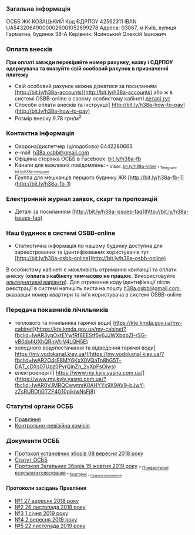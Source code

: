 
### **Загальна інформація**
ОСББ ЖК КОЗАЦЬКИЙ
Код ЄДРПОУ 42562311
IBAN UA543206490000026001052699278
Адреса: 03067, м.Київ, вулиця Гарматна, будинок 38-А
Керівник: Ясинський Олексій Іванович

### **Оплата внесків**
**При оплаті завжди перевіряйте номер рахунку, назву і ЄДРПОУ одержувача та вказуйте свій особовий рахунок в призначенні платежу**

* Свій особовий рахунок можна дізнатися за посиланням [http://bit.ly/h38a-accounts](http://bit.ly/h38a-accounts) або ж в системі OSBB-online в своєму особистому кабінеті [деталі тут](#heading=h.jhe4bjri8f1y)
* Способи оплати внесків та інструкції[ http://bit.ly/h38a-how-to-pay](http://bit.ly/h38a-how-to-pay)
* Розмір внеску 9.78 грн/м<sup>2</sup>

### **Контактна інформація**
* Охорона/диспетчер (цілодобово) 0442280663
* e-mail: [h38a.osbb@gmail.com](mailto:h38a.osbb@gmail.com)
* Офіційна сторінка ОСББ в Facebook: [bit.ly/h38a-fb](http://bit.ly/h38a-fb)
* Канали для важливих повідомлень:
<sub>  * Viber: [bit.ly/h38a-viber](http://bit.ly/h38a-viber)
<sub>  * Telegram: [bit.ly/h38a-telegram](http://bit.ly/h38a-telegram)
* Группа для мешканців першого будинку ЖК [http://bit.ly/h38a-fb-1](http://bit.ly/h38a-fb-1)

### **Електронний журнал заявок, скарг та пропозицій**
* Деталі за посиланням [http://bit.ly/h38a-issues-faq](http://bit.ly/h38a-issues-faq)

### **Наш будинок в системі OSBB-online**
* Статистична інформація по нашому будинку доступна для зареєстрованих та ідентифікованих користувачів тут [http://bit.ly/h38a-osbb-online](http://bit.ly/h38a-osbb-online) 

В особистому кабінеті є можливість отримання квитанції та оплати внеску (**оплата з кабінету тимчасово не працює.** Використовуйте [альтернативні варіанти](#heading=h.1dbeu7scenz8)).
Для отримання коду ідентифікації після реєстрації в системі напишіть листа на пошту [h38a.osbb@gmail.com](mailto:h38a.osbb@gmail.com), вказавши номер квартири та ім'я користувача в системі OSBB-online

### **Передача показників лічильників**
* теплового та лічильника гарячої води[ https://kte.kmda.gov.ua/my-cabinet](https://kte.kmda.gov.ua/my-cabinet?fbclid=IwAR3ygOxtEYwfRf8EEStf5v6JJWXbqbZI-rSG-vB0dohUXhQRmVt-V4LQH5E)
* холодного водопостачання та відведення гарячої води[ https://my.vodokanal.kiev.ua/](https://my.vodokanal.kiev.ua/?fbclid=IwAR2O4rEBMY6KxX0VQaTn8hG5T-DAT_cDXs07Upz0PyrQinZn_2vXpFsOiws)
* електроенергії[ https://www.my.kyiv.yasno.com.ua/](https://www.my.kyiv.yasno.com.ua/?fbclid=IwAR0VJMRQCwwtmK0AHYYx9X9AV9-bJwY-zZsRURDfjGTZF4G10plkiwNsFj8)

### **Статутні органи ОСББ**
* [Правління ](https://docs.google.com/document/d/1d7HIYfjDTOu61M4SUHwi9FZSdCkdpm2HhNZmWEAYSCs/edit?usp=sharing)
* [Контрольно-ревізійна комісія](https://docs.google.com/document/d/1MULCBXfAUYqJuRnK5itVGdOZXXQzJK7KxBb2X7lHMi0/edit?usp=sharing)

### **Документи ОСББ**
* [Протокол установчих зборів 08 вересня 2018 року](https://drive.google.com/file/d/1SlXVGHamvOa_zyRH9eh1oRSo0A4I7P_6/view?usp=sharing)
* [Статут ОСББ](https://drive.google.com/open?id=14xIC6sDIH4-A1g7vS4oVjTHgiFJnv7w8)
* [Протокол Загальних Зборів 19 жовтня 2019 року](bit.ly/h38a-19-10-2019)
<sub>    * [Поквартирні результати голосування](http://bit.ly/h38a-zz2)
<sub>    * [Кошторис](https://drive.google.com/file/d/1lE4QNSAPhHOAKDgqAVJjJ9PPpJm6dVmP/view)
<sub>    * [Правила проживання](https://docs.google.com/document/d/1v5XoXLcFXOm3NxiNGJ7b74o8DPgRBsbY7uEgdSgEIfo/edit?usp=sharing)

#### **Протоколи засідань Правління**
* [№1 27 вересня 2018 року](https://drive.google.com/file/d/12Sn6l7H3_lMCg0IYRTToSloIuHhndL2C/view?usp=sharing)
* [№2 26 листопада 2018 року](https://drive.google.com/file/d/1ZRIXPF8kuvt5f7lfiE098iPaq6aSG_YO/view?usp=sharing)
* [№3 1 січня 2019 року](https://drive.google.com/file/d/16HXp8skHuWZMQvvMS-y-5awgw0N0Og0l/view?usp=sharing)
* [№4 2 вересня 2019 року](https://drive.google.com/open?id=1wkFga8jLO7MiL4fy7uwWqKIL3vbbqXqb)
* [№5 22 листопада 2019 року](https://drive.google.com/open?id=1whIRFppe844LXbxNV9c_5DZKcWyEZU16)
